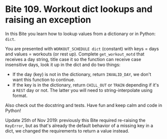 # Bite 109. Workout dict lookups and raising an exception

In this Bite you learn how to lookup values from a dictionary or in Python: `dict`.

You are presented with `WORKOUT_SCHEDULE dict` (constant) with keys = days and values = workouts (or rest up). Complete `get_workout_motd` that receives a day string, title case it so the function can receive case insensitive days, look it up in the dict and do two things:

- If the day (key) is not in the dictionary, return `INVALID_DAY`, we don't want this function to continue.
- If the key is in the dictionary, return `CHILL_OUT` or `TRAIN` depending if it's a `REST` day or not. The latter you will need to string-interpolate using format.

Also check out the docstring and tests. Have fun and keep calm and code in Python!

Update 25th of Nov 2019: previously this Bite required re-raising the `KeyError`, but as that's already the default behavior of a missing key in a dict, we changed the requirements to return a value instead.

